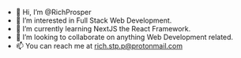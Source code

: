 - 👋 Hi, I’m @RichProsper
- 👀 I’m interested in Full Stack Web Development.
- 🌱 I’m currently learning NextJS the React Framework.
- 💞️ I’m looking to collaborate on anything Web Development related.
- 📫 You can reach me at rich.stp.p@protonmail.com

<!---
RichProsper/RichProsper is a ✨ special ✨ repository because its `README.md` (this file) appears on your GitHub profile.
You can click the Preview link to take a look at your changes.
--->
